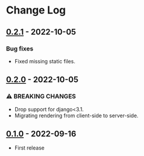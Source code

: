 # Change Log

## [0.2.1](https://github.com/dldevinc/paper-streamfield/tree/v0.2.1) - 2022-10-05

### Bug fixes

- Fixed missing static files.

## [0.2.0](https://github.com/dldevinc/paper-streamfield/tree/v0.2.0) - 2022-10-05

### ⚠ BREAKING CHANGES

- Drop support for django<3.1.
- Migrating rendering from client-side to server-side.

## [0.1.0](https://github.com/dldevinc/paper-streamfield/tree/v0.1.0) - 2022-09-16

- First release
